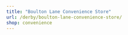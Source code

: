 ```yaml
---
title: "Boulton Lane Convenience Store"
url: /derby/boulton-lane-convenience-store/
shop: convenience
---
```

